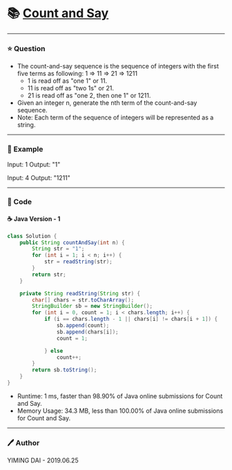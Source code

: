 # :books: [Count and Say](https://leetcode.com/problems/count-and-say/description/)

---

### :star: Question

- The count-and-say sequence is the sequence of integers with the first five terms as following: 1 => 11 => 21 => 1211
    - 1 is read off as "one 1" or 11.
    - 11 is read off as "two 1s" or 21.
    - 21 is read off as "one 2, then one 1" or 1211.
- Given an integer n, generate the nth term of the count-and-say sequence.
- Note: Each term of the sequence of integers will be represented as a string.

---

### :car: Example

Input: 1
Output: "1"

Input: 4
Output: "1211"

---

### :hammer: Code

#### :coffee: Java Version - 1

```java
class Solution {
    public String countAndSay(int n) {
        String str = "1";
        for (int i = 1; i < n; i++) {
            str = readString(str);
        }
        return str;
    }

    private String readString(String str) {
        char[] chars = str.toCharArray();
        StringBuilder sb = new StringBuilder();
        for (int i = 0, count = 1; i < chars.length; i++) {
            if (i == chars.length - 1 || chars[i] != chars[i + 1]) {
                sb.append(count);
                sb.append(chars[i]);
                count = 1;

            } else
                count++;
        }
        return sb.toString();
    }
}
```

- Runtime: 1 ms, faster than 98.90% of Java online submissions for Count and Say.
- Memory Usage: 34.3 MB, less than 100.00% of Java online submissions for Count and Say.

---

### :pen: Author

YIMING DAI - 2019.06.25
